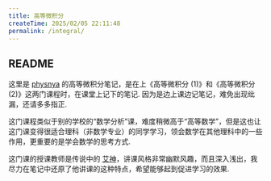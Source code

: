 ```yaml
---
title: 高等微积分
createTime: 2025/02/05 22:11:48
permalink: /integral/
---
```

## README

这里是 [physnya](/) 的高等微积分笔记，是在上《高等微积分 (1)》和《高等微积分 (2)》这两门课程时，在课堂上记下的笔记. 因为是边上课边记笔记，难免出现纰漏，还请多多指正.

这门课程类似于别的学校的“数学分析”课，难度稍微高于“高等数学”，但是这也让这门课变得很适合理科（非数学专业）的同学学习，领会数学在其他理科中的一些作用，更重要的是学会数学的思考方式.

这门课的授课教师是传说中的 [艾神](https://www.tcm.tsinghua.edu.cn/info/1003/1032.htm)，讲课风格非常幽默风趣，而且深入浅出，我尽力在笔记中还原了他讲课的这种特点，希望能够起到促进学习的效果.